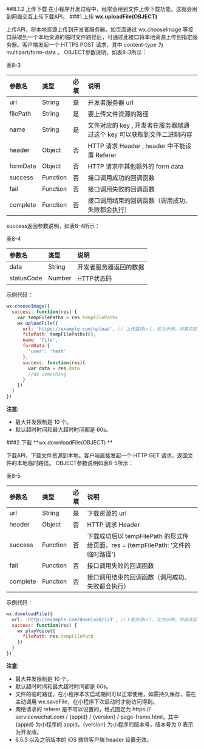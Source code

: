 ##8.1.2 上传下载
在小程序开发过程中，经常会用到文件上传下载功能。这就会用到网络交互上传下载API。
###1.上传
**wx.uploadFile(OBJECT)**

上传API，将本地资源上传到开发者服务器。如页面通过 wx.chooseImage 等接口获取到一个本地资源的临时文件路径后，可通过此接口将本地资源上传到指定服务器。客户端发起一个 HTTPS POST 请求，其中 content-type 为 multipart/form-data 。
OBJECT参数说明，如表8-3所示：

表8-3

| 参数名 | 类型 | 必填 | 说明 |
| :--- | :--- | :--- | :--- |
| url | String | 是 | 开发者服务器 url |
| filePath | String | 是 | 要上传文件资源的路径 |
| name | String | 是 | 文件对应的 key , 开发者在服务器端通过这个 key 可以获取到文件二进制内容 |
| header | Object | 否 | HTTP 请求 Header , header 中不能设置 Referer |
| formData | Object | 否 | HTTP 请求中其他额外的 form data |
| success | Function | 否 | 接口调用成功的回调函数 |
| fail | Function | 否 | 接口调用失败的回调函数 |
| complete | Function | 否 | 接口调用结束的回调函数（调用成功、失败都会执行） |

success返回参数说明，如表8-4所示：

表8-4

| 参数名 | 类型 | 说明 |
| :--- | :--- | :--- |
| data | String | 开发者服务器返回的数据 |
| statusCode | Number | HTTP状态码 |

示例代码：

```js
wx.chooseImage({
  success: function(res) {
    var tempFilePaths = res.tempFilePaths
    wx.uploadFile({
      url: 'https://example.com/upload', // 上传路径url，仅为示例，非真实的接口地址
      filePath: tempFilePaths[0],
      name: 'file',
      formData:{
        'user': 'test'
      },
      success: function(res){
        var data = res.data
        //do something
      }
    })
  }
})
```
**注意:**

* 最大并发限制是 10 个。
* 默认超时时间和最大超时时间都是 60s。


###2.下载
**wx.downloadFile(OBJECT) **

下载API，下载文件资源到本地。客户端直接发起一个 HTTP GET 请求，返回文件的本地临时路径。
OBJECT参数说明如表8-5所示：

表8-5

| 参数名 | 类型 | 必填 | 说明 |
| :--- | :--- | :--- | :--- |
| url | String | 是 | 下载资源的 url |
| header | Object | 否 | HTTP 请求 Header |
| success | Function | 否 | 下载成功后以 tempFilePath 的形式传给页面，res = {tempFilePath: '文件的临时路径'} |
| fail | Function | 否 | 接口调用失败的回调函数 |
| complete | Function | 否 | 接口调用结束的回调函数（调用成功、失败都会执行） |

示例代码：
```js
wx.downloadFile({
  url: 'http://example.com/download/123', //下载资源url，仅为示例，并非真实的资源
  success: function(res) {
    wx.playVoice({
      filePath: res.tempFilePath
    })
  }
})
```
**注意:**

* 最大并发限制是 10 个。
* 默认超时时间和最大超时时间都是 60s。
* 文件的临时路径，在小程序本次启动期间可以正常使用，如需持久保存，需在主动调用 wx.saveFile，在小程序下次启动时才能访问得到。
* 网络请求的 referer 是不可以设置的，格式固定为 https:// servicewechat.com / {appid} / {version} / page-frame.html，其中 {appid} 为小程序的 appid，{version} 为小程序的版本号，版本号为 0 表示为开发版。
*  6.5.3 以及之前版本的 iOS 微信客户端 header 设置无效。








